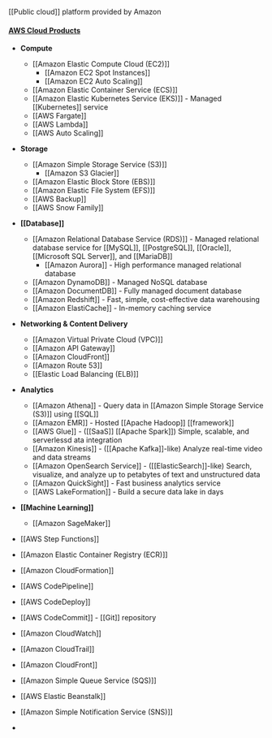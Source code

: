 [[Public cloud]] platform provided by Amazon

#### [AWS Cloud Products](https://aws.amazon.com/products/)
- **Compute**
	- [[Amazon Elastic Compute Cloud (EC2)]]
		- [[Amazon EC2 Spot Instances]]
		- [[Amazon EC2 Auto Scaling]]
	- [[Amazon Elastic Container Service (ECS)]]
	- [[Amazon Elastic Kubernetes Service (EKS)]] - Managed [[Kubernetes]] service
	- [[AWS Fargate]]
	- [[AWS Lambda]]
	- [[AWS Auto Scaling]]
- **Storage**
	- [[Amazon Simple Storage Service (S3)]]
		- [[Amazon S3 Glacier]]
	- [[Amazon Elastic Block Store (EBS)]]
	- [[Amazon Elastic File System (EFS)]]
	- [[AWS Backup]]
	- [[AWS Snow Family]]
- **[[Database]]**
	- [[Amazon Relational Database Service (RDS)]] - Managed relational database service for [[MySQL]], [[PostgreSQL]], [[Oracle]], [[Microsoft SQL Server]], and [[MariaDB]]
		- [[Amazon Aurora]] - High performance managed relational database
	- [[Amazon DynamoDB]] - Managed NoSQL database
	- [[Amazon DocumentDB]] - Fully managed document database
	- [[Amazon Redshift]] - Fast, simple, cost-effective data warehousing
	- [[Amazon ElastiCache]] - In-memory caching service
- **Networking & Content Delivery**
	- [[Amazon Virtual Private Cloud (VPC)]]
	- [[Amazon API Gateway]]
	- [[Amazon CloudFront]]
	- [[Amazon Route 53]]
	- [[Elastic Load Balancing (ELB)]]
- **Analytics**
	- [[Amazon Athena]] - Query data in [[Amazon Simple Storage Service (S3)]] using [[SQL]]
	- [[Amazon EMR]] - Hosted [[Apache Hadoop]] [[framework]]
	- [[AWS Glue]] - ([[SaaS]] [[Apache Spark]]) Simple, scalable, and serverlessd ata integration
	- [[Amazon Kinesis]] - ([[Apache Kafka]]-like) Analyze real-time video and data streams
	- [[Amazon OpenSearch Service]] - ([[ElasticSearch]]-like) Search, visualize, and analyze up to petabytes of text and unstructured data
	- [[Amazon QuickSight]] - Fast business analytics service
	- [[AWS LakeFormation]] - Build a secure data lake in days
- **[[Machine Learning]]**
	- [[Amazon SageMaker]]
- [[AWS Step Functions]]
- [[Amazon Elastic Container Registry (ECR)]]

- [[Amazon CloudFormation]]

- [[AWS CodePipeline]]
- [[AWS CodeDeploy]]
- [[AWS CodeCommit]] - [[Git]] repository

- [[Amazon CloudWatch]]
- [[Amazon CloudTrail]]

- [[Amazon CloudFront]]
- [[Amazon Simple Queue Service (SQS)]]
- [[AWS Elastic Beanstalk]]
- [[Amazon Simple Notification Service (SNS)]]
- 